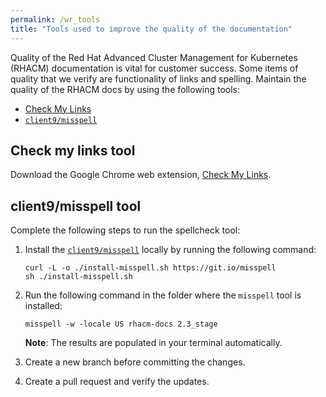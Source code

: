 ```yaml
---
permalink: /wr_tools
title: "Tools used to improve the quality of the documentation"
---
```


Quality of the Red Hat Advanced Cluster Management for Kubernetes (RHACM) documentation is vital for customer success. Some items of quality that we verify are functionality of links and spelling. Maintain the quality of the RHACM docs by using the following tools:

* [Check My Links](https://chrome.google.com/webstore/detail/check-my-links/ojkcdipcgfaekbeaelaapakgnjflfglf)
* [`client9/misspell`](https://github.com/client9/misspell)

## Check my links tool

Download the Google Chrome web extension, [Check My Links](https://chrome.google.com/webstore/detail/check-my-links/ojkcdipcgfaekbeaelaapakgnjflfglf). 

## client9/misspell tool

Complete the following steps to run the spellcheck tool:

1. Install the [`client9/misspell`](https://github.com/client9/misspell) locally by running the following command:
   ```
   curl -L -o ./install-misspell.sh https://git.io/misspell
   sh ./install-misspell.sh
   ```
2. Run the following command in the folder where the `misspell` tool is installed:
   ```
   misspell -w -locale US rhacm-docs 2.3_stage
   ```
   
   **Note**: The results are populated in your terminal automatically.

3. Create a new branch before committing the changes.
4. Create a pull request and verify the updates.  
